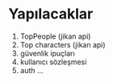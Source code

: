 # Yapılacaklar

1. TopPeople (jikan api)
2. Top characters (jikan api)
3. güvenlik ipuçları
4. kullanıcı sözleşmesi
5. auth
   ...
